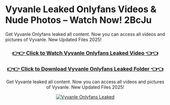 # Vyvanle Leaked Onlyfans Videos & Nude Photos – Watch Now! 2BcJu

Get Vyvanle Onlyfans leaked all content. Now you can access all videos and pictures of Vyvanle. New Updated Files 2025!  
<div align="center">
  
### [👉👉 Click to Watch Vyvanle Onlyfans Leaked Video 👈👈](https://links2leaks.com/vyvanle)  
### [👉👉 Click to Download Vyvanle Onlyfans Leaked Folder 👈👈](https://links2leaks.com/vyvanle)  

Get Vyvanle leaked all content. Now you can access all videos and pictures of Vyvanle. New Updated Files 2025!  

[![Vyvanle Onlyfans Leaked](https://i.ibb.co/93hzkbrt/l2l.gif)](https://links2leaks.com/vyvanle)  

</div>
